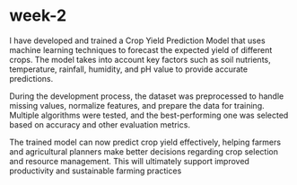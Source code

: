 # week-2
I have developed and trained a Crop Yield Prediction Model that uses machine learning techniques to forecast the expected yield of different crops. The model takes into account key factors such as soil nutrients, temperature, rainfall, humidity, and pH value to provide accurate predictions.

During the development process, the dataset was preprocessed to handle missing values, normalize features, and prepare the data for training. Multiple algorithms were tested, and the best-performing one was selected based on accuracy and other evaluation metrics.

The trained model can now predict crop yield effectively, helping farmers and agricultural planners make better decisions regarding crop selection and resource management. This will ultimately support improved productivity and sustainable farming practices
